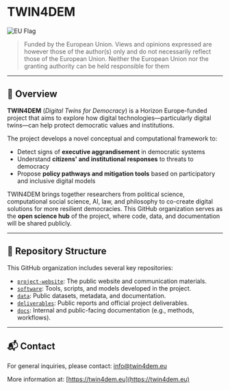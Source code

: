 # TWIN4DEM

![EU Flag](https://upload.wikimedia.org/wikipedia/commons/b/b7/Flag_of_Europe.svg)
> Funded by the European Union. Views and opinions expressed are however those of the author(s) only and do not necessarily reflect those of the European Union. Neither the European Union nor the granting authority can be held responsible for them

---

## 🧭 Overview

**TWIN4DEM** (*Digital Twins for Democracy*) is a Horizon Europe-funded project that aims to explore how digital technologies—particularly digital twins—can help protect democratic values and institutions.

The project develops a novel conceptual and computational framework to:
- Detect signs of **executive aggrandisement** in democratic systems
- Understand **citizens' and institutional responses** to threats to democracy
- Propose **policy pathways and mitigation tools** based on participatory and inclusive digital models

TWIN4DEM brings together researchers from political science, computational social science, AI, law, and philosophy to co-create digital solutions for more resilient democracies. This GitHub organization serves as the **open science hub** of the project, where code, data, and documentation will be shared publicly.

---

## 📂 Repository Structure

This GitHub organization includes several key repositories:

- [`project-website`](https://github.com/TWIN4DEM/project-website): The public website and communication materials.
- [`software`](https://github.com/TWIN4DEM/software): Tools, scripts, and models developed in the project.
- [`data`](https://github.com/TWIN4DEM/data): Public datasets, metadata, and documentation.
- [`deliverables`](https://github.com/TWIN4DEM/deliverables): Public reports and official project deliverables.
- [`docs`](https://github.com/TWIN4DEM/docs): Internal and public-facing documentation (e.g., methods, workflows).

---


## 📬 Contact

For general inquiries, please contact: [info@twin4dem.eu](mailto:info@twin4dem.eu)

More information at: [https://twin4dem.eu](https://twin4dem.eu)
